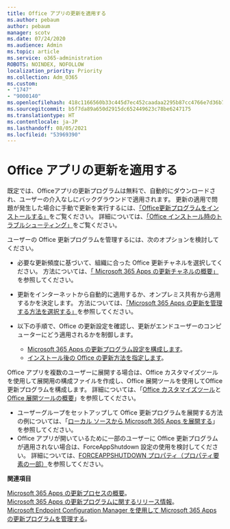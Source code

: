 ```yaml
---
title: Office アプリの更新を適用する
ms.author: pebaum
author: pebaum
manager: scotv
ms.date: 07/24/2020
ms.audience: Admin
ms.topic: article
ms.service: o365-administration
ROBOTS: NOINDEX, NOFOLLOW
localization_priority: Priority
ms.collection: Adm_O365
ms.custom:
- "1747"
- "9000140"
ms.openlocfilehash: 418c1166560b33c445d7ec452caadaa2295b87cc4766e7d36b7d711abb81a48e
ms.sourcegitcommit: b5f7da89a650d2915dc652449623c78be6247175
ms.translationtype: HT
ms.contentlocale: ja-JP
ms.lasthandoff: 08/05/2021
ms.locfileid: "53969390"
---
```

# <a name="apply-updates-for-office-apps"></a>Office アプリの更新を適用する

既定では、Officeアプリの更新プログラムは無料で、自動的にダウンロードされ、ユーザーの介入なしにバックグラウンドで適用されます。 更新の適用で問題が発生した場合に手動で更新を実行するには、[「Office更新プログラムをインストールする」](https://support.office.com/article/install-office-updates-2ab296f3-7f03-43a2-8e50-46de917611c5)をご覧ください。 詳細については、[「Office インストール時のトラブルシューティング」](https://support.microsoft.com/office/troubleshoot-installing-office-35ff2def-e0b2-4dac-9784-4cf212c1f6c2?ui=en-us&rs=en-us&ad=us#O365Plans=signinorgid)をご覧ください。

ユーザーの Office 更新プログラムを管理するには、次のオプションを検討してください。

- 必要な更新頻度に基づいて、組織に合った Office 更新チャネルを選択してください。 方法については、[「 Microsoft 365 Apps の更新チャネルの概要」](https://docs.microsoft.com/deployoffice/overview-of-update-channels-for-office-365-proplus)を参照してください。

- 更新をインターネットから自動的に適用するか、オンプレミス共有から適用するかを決定します。 方法については、[「Microsoft 365 Apps の更新を管理する方法を選択する」](https://docs.microsoft.com/deployoffice/choose-how-to-manage-updates-to-office-365-proplus)を参照してください。

- 以下の手順で、Office の更新設定を確認し、更新がエンドユーザーのコンピューターにどう適用されるかを制御します。

    - [Microsoft 365 Apps の更新プログラム設定を構成します](https://docs.microsoft.com/deployoffice/configure-update-settings-for-office-365-proplus)。
    - [インストール後の Office の更新方法を指定します](https://docs.microsoft.com/deployoffice/configuration-options-for-the-office-2016-deployment-tool#updates-element)。

Office アプリを複数のユーザーに展開する場合は、Office カスタマイズツールを使用して展開用の構成ファイルを作成し、Office 展開ツールを使用してOffice更新プログラムを構成します。 詳細については、「[Office カスタマイズツール](https://docs.microsoft.com/DeployOffice/overview-of-the-office-customization-tool-for-click-to-run)と [Office 展開ツールの概要](https://go.microsoft.com/fwlink/p/?LinkID=626065)」を参照してください。

- ユーザーグループをセットアップして Office 更新プログラムを展開する方法の例については、「[ローカル ソースから Microsoft 365 Apps を展開する](https://docs.microsoft.com/deployoffice/deploy-office-365-proplus-from-a-local-source)」を参照してください。
-   Office アプリが開いているために一部のユーザーに Office 更新プログラムが適用されない場合は、ForceAppShutdown 設定の使用を検討してください。 詳細については、[FORCEAPPSHUTDOWN プロパティ（プロパティ要素の一部）](https://docs.microsoft.com/deployoffice/configuration-options-for-the-office-2016-deployment-tool#forceappshutdown-property-part-of-property-element)を参照してください。 

**関連項目**

[Microsoft 365 Apps の更新プロセスの概要](https://docs.microsoft.com/deployoffice/overview-of-the-update-process-for-office-365-proplus)。  
[Microsoft 365 Apps の更新プログラムに関するリリース情報](https://docs.microsoft.com/officeupdates/release-notes-office365-proplus)。  
[Microsoft Endpoint Configuration Manager を使用して Microsoft 365 Apps の更新プログラムを管理する](https://docs.microsoft.com/deployoffice/manage-updates-to-office-365-proplus-with-system-center-configuration-manager)。  
